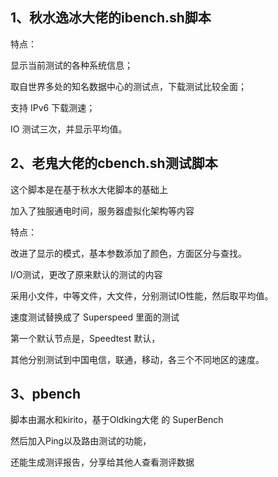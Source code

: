 ## 1、秋水逸冰大佬的ibench.sh脚本

特点：

显示当前测试的各种系统信息；

取自世界多处的知名数据中心的测试点，下载测试比较全面；

支持 IPv6 下载测速；

IO 测试三次，并显示平均值。

## 2、老鬼大佬的cbench.sh测试脚本

这个脚本是在基于秋水大佬脚本的基础上

加入了独服通电时间，服务器虚拟化架构等内容

特点：

改进了显示的模式，基本参数添加了颜色，方面区分与查找。

I/O测试，更改了原来默认的测试的内容

采用小文件，中等文件，大文件，分别测试IO性能，然后取平均值。

速度测试替换成了 Superspeed 里面的测试

第一个默认节点是，Speedtest 默认，

其他分别测试到中国电信，联通，移动，各三个不同地区的速度。

## 3、pbench

脚本由漏水和kirito，基于Oldking大佬 的 SuperBench

然后加入Ping以及路由测试的功能，

还能生成测评报告，分享给其他人查看测评数据
